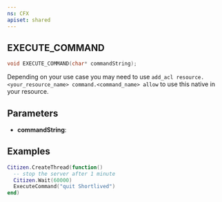 ```yaml
---
ns: CFX
apiset: shared
---
```

## EXECUTE_COMMAND

```c
void EXECUTE_COMMAND(char* commandString);
```

Depending on your use case you may need to use `add_acl resource.<your_resource_name> command.<command_name> allow` to use this native in your resource.

## Parameters
* **commandString**: 

## Examples

```lua
Citizen.CreateThread(function()
  -- stop the server after 1 minute
  Citizen.Wait(60000)
  ExecuteCommand("quit Shortlived")
end)
```
